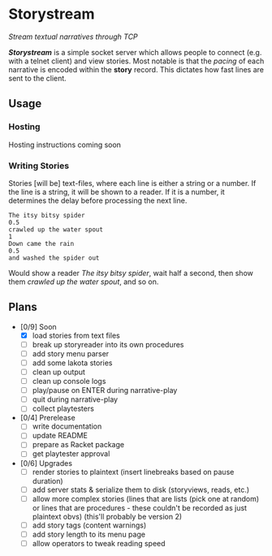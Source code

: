 # Storystream
*Stream textual narratives through TCP*

***Storystream*** is a simple socket server which allows people to connect (e.g. with a telnet client) and view stories. Most notable is that the *pacing* of each narrative is encoded within the **story** record. This dictates how fast lines are sent to the client.

## Usage


### Hosting
Hosting instructions coming soon

### Writing Stories
Stories [will be] text-files, where each line is either a string or a number. If the line is a string, it will be shown to a reader. If it is a number, it determines the delay before processing the next line.

```
The itsy bitsy spider
0.5
crawled up the water spout
1
Down came the rain
0.5
and washed the spider out
```

Would show a reader *The itsy bitsy spider*, wait half a second, then show them *crawled up the water spout*, and so on.

## Plans

- [0/9] Soon
  - [X] load stories from text files
  - [ ] break up storyreader into its own procedures
  - [ ] add story menu parser
  - [ ] add some lakota stories
  - [ ] clean up output
  - [ ] clean up console logs
  - [ ] play/pause on ENTER during narrative-play
  - [ ] quit during narrative-play
  - [ ] collect playtesters
- [0/4] Prerelease
  - [ ] write documentation
  - [ ] update README
  - [ ] prepare as Racket package
  - [ ] get playtester approval
- [0/6] Upgrades
  - [ ] render stories to plaintext (insert linebreaks based on pause duration)
  - [ ] add server stats & serialize them to disk (storyviews, reads, etc.)
  - [ ] allow more complex stories (lines that are lists (pick one at random) or lines that are procedures - these couldn't be recorded as just plaintext obvs) (this'll probably be version 2)
  - [ ] add story tags (content warnings)
  - [ ] add story length to its menu page
  - [ ] allow operators to tweak reading speed